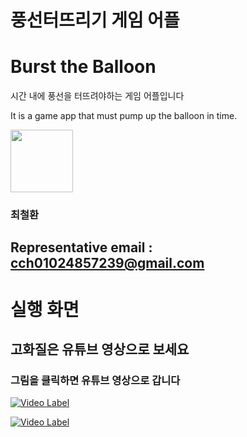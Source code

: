# 풍선터뜨리기 게임 어플
# Burst the Balloon
시간 내에 풍선을 터뜨려야하는 게임 어플입니다
  
It is a game app that must pump up the balloon in time.  
  
<img src="https://hits.seeyoufarm.com/api/count/incr/badge.svg?url=https://github.com/cch230/Burst-the-Balloon" style="display: block; object-fit: cover; border-radius: 1px; width: 100px; pointer-events: auto;">

### 최철환  
## Representative email : cch01024857239@gmail.com  

# 실행 화면 
## 고화질은 유튜브 영상으로 보세요
### 그림을 클릭하면 유튜브 영상으로 갑니다
[![Video Label](https://github.com/cch230/balloon/blob/master/images/KakaoTalk_20200827_212202580.jpg)](https://youtu.be/rZtn6JXcOxw?t=0) 

[![Video Label](https://github.com/cch230/balloon/blob/master/images/ezgif.com-video-to-gif.gif)](https://youtu.be/rZtn6JXcOxw?t=0s) 

 
